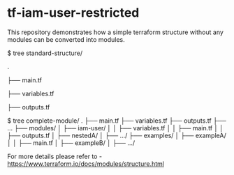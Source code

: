 # tf-iam-user-restricted


This repository demonstrates how a simple terraform structure without any modules can be converted into modules.



$ tree standard-structure/

.

├── main.tf

├── variables.tf

├── outputs.tf



$ tree complete-module/
.
├── main.tf
├── variables.tf
├── outputs.tf
├── ...
├── modules/
│   ├── iam-user/
│   │   ├── variables.tf
│   │   ├── main.tf
│   │   ├── outputs.tf
│   ├── nestedA/
│   ├── .../
├── examples/
│   ├── exampleA/
│   │   ├── main.tf
│   ├── exampleB/
│   ├── .../



For more details please refer to - https://www.terraform.io/docs/modules/structure.html
